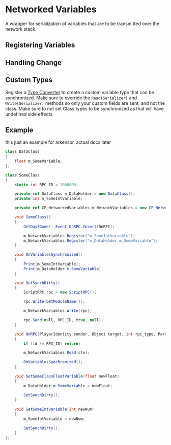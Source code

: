# Networked Variables

A wrapper for serialization of variables that are to be transmitted over the network stack. 

## Registering Variables

## Handling Change

## Custom Types

Register a [Type Converter](../TypeConverters/index.md) to create a custom variable type that can be synchronized. Make sure to override the `Read(Serializer)` and `Write(Serializer)` methods so only your custom fields are sent, and not the class. Make sure to not set Class types to be synchronized as that will have undefined side effects.

## Example

this just an example for arkensor, actual docs later

```csharp
class DataClass
{
	float m_SomeVariable;
};

class SomeClass
{
	static int RPC_ID = 1000000;

	private ref DataClass m_DataHolder = new DataClass();
	private int m_SomeIntVariable;

	private ref CF_NetworkedVariables m_NetworkVariables = new CF_NetworkedVariables(this);

	void SomeClass()
	{
		GetDayZGame().Event_OnRPC.Insert(OnRPC);

		m_NetworkVariables.Register("m_SomeIntVariable");
		m_NetworkVariables.Register("m_DataHolder.m_SomeVariable");
	}

	void OnVariablesSynchronized()
	{
		Print(m_SomeIntVariable);
		Print(m_DataHolder.m_SomeVariable);
	}

	void SetSynchDirty()
	{
		ScriptRPC rpc = new ScriptRPC();

		rpc.Write(GetModuleName());

		m_NetworkVariables.Write(rpc);

		rpc.Send(null, RPC_ID, true, null);
	}

	void OnRPC(PlayerIdentity sender, Object target, int rpc_type, ParamsReadContext ctx)
	{
		if (id != RPC_ID) return;

		m_NetworkVariables.Read(ctx);

		OnVariablesSynchronized();
	}
	
	void SetSomeClassFloatVariable(float newFloat)
	{
		m_DataHolder.m_SomeVariable = newFloat;

		SetSynchDirty();
	}
	
	void SetSomeIntVariable(int newNum)
	{
		m_SomeIntVariable = newNum;

		SetSynchDirty();
	}
};
```
